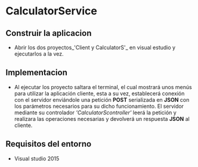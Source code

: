 # CalculatorService

## Construir la aplicacion 
* Abrir los dos proyectos_'Client y CalculatorS'_ en visual estudio y ejecutarlos a la vez.

## Implementacion 
* Al ejecutar los proyecto saltara el terminal, el cual mostrará unos menús para utilizar la aplicación cliente, esta a su vez, establecerá conexión con el servidor enviándole una petición **POST** serializada en **JSON** con los parámetros necesarios para su dicho funcionamiento.
El servidor mediante su controlador _'CalculatorScontroller'_ leerá la petición y realizara las operaciones necesarias y devolverá un respuesta **JSON** al cliente.

## Requisitos del entorno
  * Visual studio 2015

